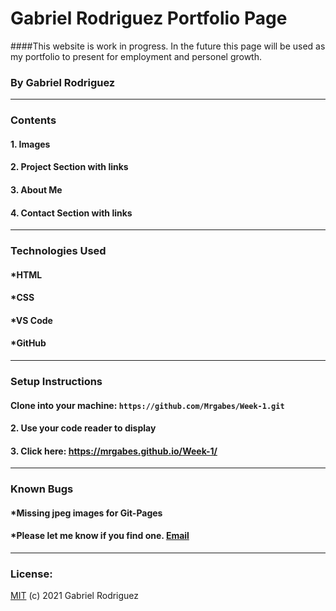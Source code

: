 # Gabriel Rodriguez Portfolio Page


####This website is work in progress. In the future this page will be used as my portfolio to present for employment and personel growth.  

### By Gabriel Rodriguez
________
### Contents

#### 1. Images
####  2. Project Section with links

#### 3. About Me

#### 4. Contact Section with links
________
### Technologies Used


#### *HTML
#### *CSS
#### *VS Code
#### *GitHub
______
### Setup Instructions


#### Clone into your machine: `https://github.com/Mrgabes/Week-1.git`

#### 2. Use your code reader to display

#### 3. Click here: https://mrgabes.github.io/Week-1/
______

### Known Bugs

#### *Missing jpeg images for Git-Pages
#### *Please let me know if you find one. [Email](mainedomain@protonmail.com)

--------
### License:

[MIT](info@mit.edu) (c) 2021 Gabriel Rodriguez






